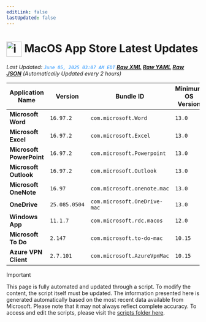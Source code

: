 ```yaml
---
editLink: false
lastUpdated: false
---
```

# <img src="/images/App_Store_logo.png" alt="image" width="40" style="vertical-align: middle; display: inline-block;" /> MacOS App Store Latest Updates

<span class="extra-small">_Last Updated: <code style="color : dodgerblue">June 05, 2025 03:07 AM EDT</code> [**_Raw XML_**](https://github.com/cocopuff2u/MOFA/blob/main/latest_raw_files/macos_appstore_latest.xml) [**_Raw YAML_**](https://github.com/cocopuff2u/MOFA/blob/main/latest_raw_files/macos_appstore_latest.yaml) [**_Raw JSON_**](https://github.com/cocopuff2u/MOFA/blob/main/latest_raw_files/macos_appstore_latest.json)
 (Automatically Updated every 2 hours)_</span>

| Application Name | Version | Bundle ID | Minimum OS Version | Icon |
|------------------|---------|-----------|-------------------|------|
| **Microsoft Word** | `16.97.2` | `com.microsoft.Word` | `13.0` | <img src='https://is1-ssl.mzstatic.com/image/thumb/Purple211/v4/22/7a/5b/227a5be8-8fda-c996-ab5a-d2fdc3690d8e/MSWD.png/512x512bb.png' width='25%' height='25%' /> |
| **Microsoft Excel** | `16.97.2` | `com.microsoft.Excel` | `13.0` | <img src='https://is1-ssl.mzstatic.com/image/thumb/Purple211/v4/66/80/9c/66809cd6-5554-64e1-3d6c-da9c3d97e7bc/XCEL.png/512x512bb.png' width='25%' height='25%' /> |
| **Microsoft PowerPoint** | `16.97.2` | `com.microsoft.Powerpoint` | `13.0` | <img src='https://is1-ssl.mzstatic.com/image/thumb/Purple221/v4/96/05/1b/96051bf4-1fa6-21fe-b018-06095fa5b957/PPT3.png/512x512bb.png' width='25%' height='25%' /> |
| **Microsoft Outlook** | `16.97.2` | `com.microsoft.Outlook` | `13.0` | <img src='https://is1-ssl.mzstatic.com/image/thumb/Purple221/v4/26/9e/f8/269ef80b-2e7d-7fc6-4851-71350d17f4d7/Outlook.png/512x512bb.png' width='25%' height='25%' /> |
| **Microsoft OneNote** | `16.97` | `com.microsoft.onenote.mac` | `13.0` | <img src='https://is1-ssl.mzstatic.com/image/thumb/Purple211/v4/66/41/12/664112ef-7f2d-55ed-b17d-8db225479b00/OneNote.png/512x512bb.png' width='25%' height='25%' /> |
| **OneDrive** | `25.085.0504` | `com.microsoft.OneDrive-mac` | `13.0` | <img src='https://is1-ssl.mzstatic.com/image/thumb/Purple211/v4/ad/a1/78/ada17882-f345-d66b-87fe-7178d23ce013/OneDrive.png/512x512bb.png' width='25%' height='25%' /> |
| **Windows App** | `11.1.7` | `com.microsoft.rdc.macos` | `12.0` | <img src='https://is1-ssl.mzstatic.com/image/thumb/Purple211/v4/c4/b1/ad/c4b1ad4f-85e6-fbd5-c821-0dce0d92a915/AppIcon-0-0-85-220-0-0-4-0-2x.png/512x512bb.png' width='25%' height='25%' /> |
| **Microsoft To Do** | `2.147` | `com.microsoft.to-do-mac` | `10.15` | <img src='https://is1-ssl.mzstatic.com/image/thumb/Purple211/v4/27/bf/cf/27bfcf9c-3196-e934-6429-fe256e90aac2/AppIcon-Release-0-85-220-0-4-2x-sRGB.png/512x512bb.png' width='25%' height='25%' /> |
| **Azure VPN Client** | `2.7.101` | `com.microsoft.AzureVpnMac` | `10.15` | <img src='https://is1-ssl.mzstatic.com/image/thumb/Purple221/v4/23/60/df/2360df4b-4ac5-4480-bb3e-4f59df6c3e64/AppIcon-85-220-0-4-0-0-2x-0-0.png/512x512bb.png' width='25%' height='25%' /> |

> [!IMPORTANT]
> This page is fully automated and updated through a script. To modify the content, the script itself must be updated. The information presented here is generated automatically based on the most recent data available from Microsoft. Please note that it may not always reflect complete accuracy. To access and edit the scripts, please visit the [scripts folder here](https://github.com/cocopuff2u/MOFA_WEBSITE/tree/main/update_readme_scripts).
